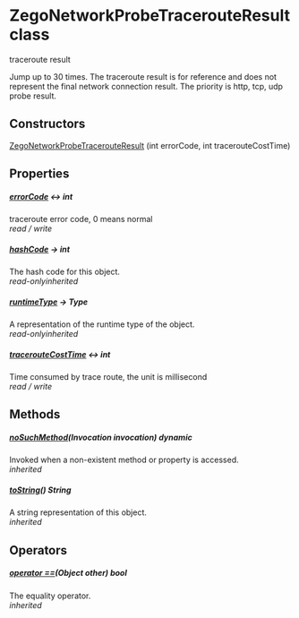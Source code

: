 


# ZegoNetworkProbeTracerouteResult class









<p>traceroute result</p>
<p>Jump up to 30 times. The traceroute result is for reference and does not represent the final network connection result. The priority is http, tcp, udp probe result.</p>




## Constructors

[ZegoNetworkProbeTracerouteResult](../zego_uikit_prebuilt_live_audio_room/ZegoNetworkProbeTracerouteResult/ZegoNetworkProbeTracerouteResult.md) (int errorCode, int tracerouteCostTime)

   


## Properties

##### [errorCode](../zego_uikit_prebuilt_live_audio_room/ZegoNetworkProbeTracerouteResult/errorCode.md) &#8596; int



traceroute error code, 0 means normal  
_<span class="feature">read / write</span>_



##### [hashCode](../zego_uikit_prebuilt_live_audio_room/ZegoNetworkProbeTracerouteResult/hashCode.md) &#8594; int



The hash code for this object.  
_<span class="feature">read-only</span><span class="feature">inherited</span>_



##### [runtimeType](../zego_uikit_prebuilt_live_audio_room/ZegoNetworkProbeTracerouteResult/runtimeType.md) &#8594; Type



A representation of the runtime type of the object.  
_<span class="feature">read-only</span><span class="feature">inherited</span>_



##### [tracerouteCostTime](../zego_uikit_prebuilt_live_audio_room/ZegoNetworkProbeTracerouteResult/tracerouteCostTime.md) &#8596; int



Time consumed by trace route, the unit is millisecond  
_<span class="feature">read / write</span>_





## Methods

##### [noSuchMethod](../zego_uikit_prebuilt_live_audio_room/ZegoNetworkProbeTracerouteResult/noSuchMethod.md)(Invocation invocation) dynamic



Invoked when a non-existent method or property is accessed.  
_<span class="feature">inherited</span>_



##### [toString](../zego_uikit_prebuilt_live_audio_room/ZegoNetworkProbeTracerouteResult/toString.md)() String



A string representation of this object.  
_<span class="feature">inherited</span>_





## Operators

##### [operator ==](../zego_uikit_prebuilt_live_audio_room/ZegoNetworkProbeTracerouteResult/operator_equals.md)(Object other) bool



The equality operator.  
_<span class="feature">inherited</span>_















